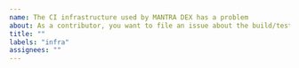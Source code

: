 ```yaml
---
name: The CI infrastructure used by MANTRA DEX has a problem
about: As a contributor, you want to file an issue about the build/test infra, e.g. Github actions etc.
title: ""
labels: "infra"
assignees: ""
---
```


<!-- Thank you for using MANTRA DEX!

     If you are looking for support, please check out our documentation
     or consider asking a question on Discord's dev channel:
      * https://mantra.zone/
      * https://discord.com/channels/1143334664757588050

     If you have found a bug or if our documentation doesn't have an answer
     to what you're looking for, then fill out the template below.
-->
